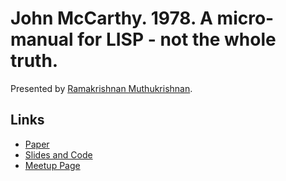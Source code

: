 # John McCarthy. 1978. A micro-manual for LISP - not the whole truth.

Presented by [Ramakrishnan Muthukrishnan][presenter].

## Links
- [Paper][paper]
- [Slides and Code][slides]
- [Meetup Page][meetup]

[presenter]: https://github.com/vu3rdd 
[paper]: http://www.ee.ryerson.ca/~elf/pub/misc/micromanualLISP.pdf
[slides]: https://github.com/vu3rdd/papers-we-love-blr
[meetup]: http://www.meetup.com/Papers-we-love-Bangalore/events/196358812/
